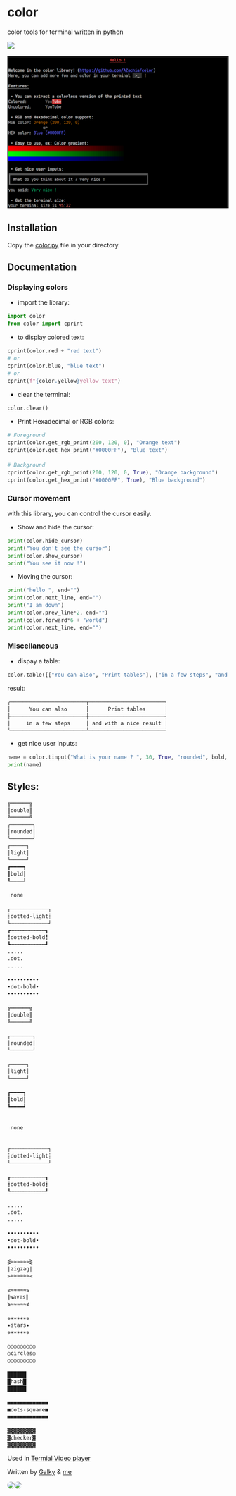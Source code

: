 # color
color tools for terminal written in python

<img src="https://skillicons.dev/icons?i=py&perline=12" />

![image](screenshot.PNG)

## Installation

Copy the [color.py](https://github.com/AZachia/color/blob/main/color.py) file in your directory.

## Documentation
### Displaying colors

 - import the library:
```python
import color
from color import cprint
```

 - to display colored text:
```python
cprint(color.red + "red text")
# or
cprint(color.blue, "blue text")
# or
cprint(f"{color.yellow}yellow text")
```

 - clear the terminal:

 ```python
color.clear()
```

 - Print Hexadecimal or RGB colors:

```python
# Foreground
cprint(color.get_rgb_print(200, 120, 0), "Orange text")
cprint(color.get_hex_print("#0000FF"), "Blue text")

# Background
cprint(color.get_rgb_print(200, 120, 0, True), "Orange background")
cprint(color.get_hex_print("#0000FF", True), "Blue background")
```

### Cursor movement

with this library, you can control the cursor easily.

 - Show and hide the cursor:
  ```python
print(color.hide_cursor)
print("You don't see the cursor")
print(color.show_cursor)
print("You see it now !")
```
- Moving the cursor:
 ```python
print("hello ", end="")
print(color.next_line, end="")
print("I am down")
print(color.prev_line*2, end="")
print(color.forward*6 + "world")
print(color.next_line, end="")
```

### Miscellaneous

 - dispay a table: 
 ```python
 color.table([["You can also", "Print tables"], ["in a few steps", "and with a nice result"]], samesize=True, align="center", padding=2)
 ```
result: 
```
╭────────────────────────┬────────────────────────╮
│      You can also      │      Print tables      │
├────────────────────────┼────────────────────────┤
│     in a few steps     │ and with a nice result │
╰────────────────────────┴────────────────────────╯
```

 - get nice user inputs:
 ```python
 name = color.tinput("What is your name ? ", 30, True, "rounded", bold, green)
 print(name)
 ```

## Styles:

```
╔══════╗
║double║      
╚══════╝      
╭───────╮     
│rounded│     
╰───────╯     
┌─────┐       
│light│       
└─────┘       
┏━━━━┓        
┃bold┃        
┗━━━━┛        
              
 none         
              
┌┄┄┄┄┄┄┄┄┄┄┄┄┐
┊dotted-light┊
└┄┄┄┄┄┄┄┄┄┄┄┄┘
┏┅┅┅┅┅┅┅┅┅┅┅┓
┋dotted-bold┋
┗┅┅┅┅┅┅┅┅┅┅┅┛
.....
.dot.
.....

••••••••••
•dot-bold•
••••••••••

╔══════╗      
║double║      
╚══════╝      

╭───────╮     
│rounded│     
╰───────╯     

┌─────┐       
│light│       
└─────┘       

┏━━━━┓        
┃bold┃        
┗━━━━┛        


 none


┌┄┄┄┄┄┄┄┄┄┄┄┄┐
┊dotted-light┊
└┄┄┄┄┄┄┄┄┄┄┄┄┘

┏┅┅┅┅┅┅┅┅┅┅┅┓ 
┋dotted-bold┋ 
┗┅┅┅┅┅┅┅┅┅┅┅┛ 

.....
.dot.
.....

••••••••••
•dot-bold•
••••••••••

⋚≋≋≋≋≋≋⋛
∣zigzag∣
⋝≋≋≋≋≋≋⋜

⋜≈≈≈≈≈⋝
∥waves∥
⋟≈≈≈≈≈⋞

✵✶✶✶✶✶✵
✷stars✷
✵✶✶✶✶✶✵

○○○○○○○○○
○circles○
○○○○○○○○○

██████
█hash█
██████

■■■■■■■■■■■■■
■dots-square■
■■■■■■■■■■■■■

▓▓▓▓▓▓▓▓▓
▓checker▓
▓▓▓▓▓▓▓▓▓
```

Used in [Termial Video player](https://github.com/AZachia/Terminal-Video-player)


Written by [Galky](https://github.com/Gvlky) & [me](https://github.com/AZachia)

<img src="https://github.com/gvlky.png" width="60px;" style="border-radius:100px"/><img src="https://github.com/AZachia.png" width="60px;" style="border-radius:100px"/>

